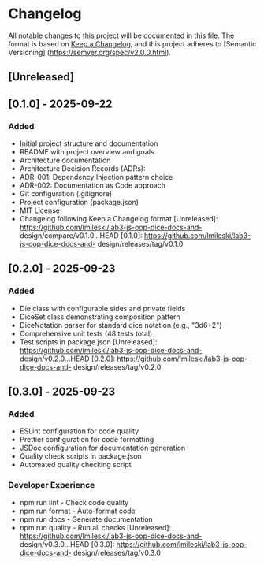 # Changelog
All notable changes to this project will be documented in this file.
The format is based on [Keep a Changelog](https://keepachangelog.com/en/1.0.0/),
and this project adheres to [Semantic Versioning]
(https://semver.org/spec/v2.0.0.html).
## [Unreleased]
## [0.1.0] - 2025-09-22
### Added
- Initial project structure and documentation
- README with project overview and goals
- Architecture documentation
- Architecture Decision Records (ADRs):
- ADR-001: Dependency Injection pattern choice
- ADR-002: Documentation as Code approach
- Git configuration (.gitignore)
- Project configuration (package.json)
- MIT License
- Changelog following Keep a Changelog format
[Unreleased]: https://github.com/lmileski/lab3-js-oop-dice-docs-and-
design/compare/v0.1.0...HEAD
[0.1.0]: https://github.com/lmileski/lab3-js-oop-dice-docs-and-
design/releases/tag/v0.1.0
## [0.2.0] - 2025-09-23
### Added
- Die class with configurable sides and private fields
- DiceSet class demonstrating composition pattern
- DiceNotation parser for standard dice notation (e.g., "3d6+2")
- Comprehensive unit tests (48 tests total)
- Test scripts in package.json
[Unreleased]: https://github.com/lmileski/lab3-js-oop-dice-docs-and-
design/v0.2.0...HEAD
[0.2.0]: https://github.com/lmileski/lab3-js-oop-dice-docs-and-
design/releases/tag/v0.2.0
## [0.3.0] - 2025-09-23
### Added
- ESLint configuration for code quality
- Prettier configuration for code formatting
- JSDoc configuration for documentation generation
- Quality check scripts in package.json
- Automated quality checking script
### Developer Experience
- npm run lint - Check code quality
- npm run format - Auto-format code
- npm run docs - Generate documentation
- npm run quality - Run all checks
[Unreleased]: https://github.com/lmileski/lab3-js-oop-dice-docs-and-
design/v0.3.0...HEAD
[0.3.0]: https://github.com/lmileski/lab3-js-oop-dice-docs-and-
design/releases/tag/v0.3.0